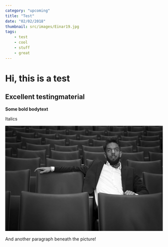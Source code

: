 ```yaml
---
category: "upcoming"
title: "Test"
date: "02/02/2018"
thumbnail: src/images/Einar19.jpg
tags:
    - test
    - cool
    - stuff
    - great
---
```

# Hi, this is a test

## Excellent testingmaterial

**Some bold bodytext**

Italics

![](/src/images/Einar11.jpg)

And another paragraph beneath the picture!
